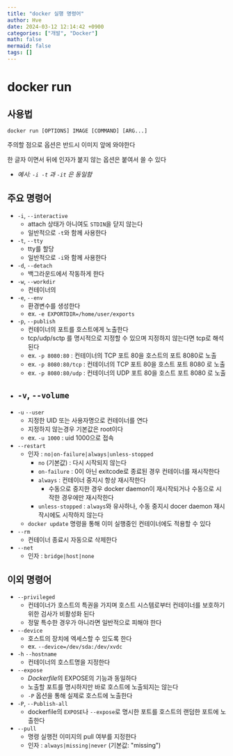 ```yaml
---
title: "docker 실행 명령어"
author: Hve
date: 2024-03-12 12:14:42 +0900
categories: ["개발", "Docker"]
math: false
mermaid: false
tags: []
---
```


# docker run

## 사용법

```
docker run [OPTIONS] IMAGE [COMMAND] [ARG...]
```

주의할 점으로 옵션은 반드시 이미지 앞에 와야한다

한 글자 이면서 뒤에 인자가 붙지 않는 옵션은 붙여서 쓸 수 있다

- *예시: `-i -t` 과 `-it` 은 동일함*

## 주요 명령어

- `-i`, `--interactive`
    - attach 상태가 아니여도 `STDIN`을 닫지 않는다
    - 일반적으로 `-t`와 함께 사용한다
- `-t`, `--tty`
    - tty를 할당
    - 일반적으로 `-i`와 함께 사용한다
- `-d`, `--detach`
    - 백그라운드에서 작동하게 한다
- `-w`, `--workdir`
    - 컨테이너의 
- `-e`, `--env`
    - 환경변수를 생성한다
    - ex. `-e EXPORTDIR=/home/user/exports`
- `-p`, `--publish`
    - 컨테이너의 포트를 호스트에게 노출한다
    - tcp/udp/sctp 를 명시적으로 지정할 수 있으며 지정하지 않는다면 tcp로 해석된다
    - ex. `-p 8080:80` : 컨테이너의 TCP 포트 80을 호스트의 포트 8080로 노출
    - ex. `-p 8080:80/tcp` : 컨테이너의 TCP 포트 80을 호스트 포트 8080 로 노출
    - ex. `-p 8080:80/udp` : 컨테이너의 UDP 포트 80을 호스트 포트 8080 로 노출
- `-v`, `--volume`
    - 
- `-u` `--user`
    - 지정한 UID 또는 사용자명으로 컨테이너를 연다
    - 지정하지 않는경우 기본값은 root이다
    - ex. `-u 1000` : uid 1000으로 접속
- `--restart`
    - 인자 : `no|on-failure|always|unless-stopped`
        - `no` (기본값) : 다시 시작되지 않는다
        - `on-failure` : 0이 아닌 exitcode로 종료된 경우 컨테이너를 재시작한다
        - `always` : 컨테이너 중지시 항상 재시작한다
            - 수동으로 중지한 경우 docker daemon이 재시작되거나 수동으로 시작한 경우에만 재시작한다
        - `unless-stopped` : `always`와 유사하나, 수동 중지시 docer daemon 재시작시에도 시작하지 않는다
    - `docker update` 명령을 통해 이미 실행중인 컨테이너에도 적용할 수 있다
- `--rm`
    - 컨테이너 종료시 자동으로 삭제한다
- `--net`
    - 인자 : `bridge|host|none`


## 이외 명령어

- `--privileged`
    - 컨테이너가 호스트의 특권을 가지며 호스트 시스템로부터 컨테이너를 보호하기 위한 검사가 비활성화 된다
    - 정말 특수한 경우가 아니라면 일반적으로 피해야 한다
- `--device`
    - 호스트의 장치에 엑세스할 수 있도록 한다
    - ex. `--device=/dev/sda:/dev/xvdc`
- `-h` `--hostname`
    - 컨테이너의 호스트명을 지정한다
- `--expose`
    - *Dockerfile*의 EXPOSE의 기능과 동일하다
    - 노출할 포트를 명시하지만 바로 호스트에 노출되지는 않는다
    - `-P` 옵션을 통해 실제로 호스트에 노출한다
- `-P`, `--Publish-all`
    - dockerfile의 `EXPOSE`나 `--expose`로 명시한 포트를 호스트의 랜덤한 포트에 노출한다
- `--pull`
    - 명령 실행전 이미지의 pull 여부를 지정한다
    - 인자 : `always|missing|never` (기본값: "missing")
    
